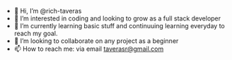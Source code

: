 - 👋 Hi, I’m @rich-taveras
- 👀 I’m interested in coding and looking to grow as a full stack developer
- 🌱 I’m currently learning basic stuff and continuuing learning everyday to reach my goal.
- 💞️ I’m looking to collaborate on any project as a beginner
- 📫 How to reach me: via email taverasr@gmail.com

<!---
rich-taveras/rich-taveras is a ✨ special ✨ repository because its `README.md` (this file) appears on your GitHub profile.
You can click the Preview link to take a look at your changes.
--->

